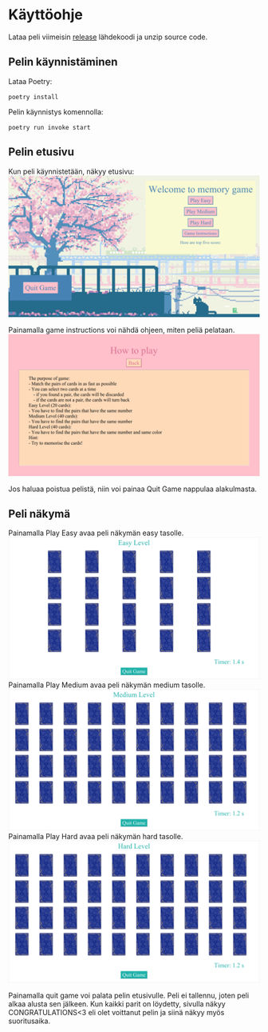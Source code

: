 # Käyttöohje
Lataa peli viimeisin [release](https://github.com/kxelina/python-elinanpeli/releases/tag/viikko6palautus) lähdekoodi ja unzip source code. 

## Pelin käynnistäminen
Lataa Poetry:
```
poetry install
``` 
Pelin käynnistys komennolla:
```
poetry run invoke start
```

## Pelin etusivu
Kun peli käynnistetään, näkyy etusivu:
![etusivu](./kuvat/etusivu.png)


Painamalla game instructions voi nähdä ohjeen, miten peliä pelataan.
![howtoplay](./kuvat/how_to_play.png)

Jos haluaa poistua pelistä, niin voi painaa Quit Game nappulaa alakulmasta.

## Peli näkymä
Painamalla Play Easy avaa peli näkymän easy tasolle.
![pelinäkymä](./kuvat/pelinäkymä_easy.png)
Painamalla Play Medium avaa peli näkymän medium tasolle.
![pelinäkymä](./kuvat/pelinäkymä_medium.png)
Painamalla Play Hard avaa peli näkymän hard tasolle.
![pelinäkymä](./kuvat/pelinäkymä_hard.png)

Painamalla quit game voi palata pelin etusivulle. Peli ei tallennu, joten peli alkaa alusta sen jälkeen. Kun kaikki parit on löydetty, sivulla näkyy CONGRATULATIONS<3 eli olet voittanut pelin ja siinä näkyy myös suoritusaika.



